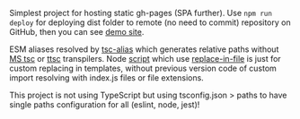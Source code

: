 Simplest project for hosting static gh-pages (SPA further).
Use `npm run deploy` for deploying dist folder to remote (no need to commit) repository on GitHub,
then you can see [demo site](https://vit-1.github.io/dist-gh-pages/).

ESM aliases resolved by [tsc-alias](https://github.com/justkey007/tsc-alias) which generates relative paths
without [MS tsc](https://github.com/microsoft/TypeScript/tree/main/bin) or [ttsc](https://github.com/cevek/ttypescript) transpilers.
Node [script](https://github.com/viT-1/dist-gh-pages/blob/8ccbffd4531564dd5332e2d8e1ec3238a5e81a49/replace-in-file.js) which use [replace-in-file](https://github.com/adamreisnz/replace-in-file) is just for custom replacing in templates, without previous version code of custom import resolving with index.js files or file extensions.

This project is not using TypeScript but using tsconfig.json > paths
to have single paths configuration for all (eslint, node, jest)!